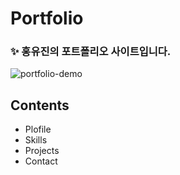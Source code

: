 # Portfolio

### ✨ 홍유진의 포트폴리오 사이트입니다.

![portfolio-demo](https://user-images.githubusercontent.com/74370531/109523288-87907e00-7af2-11eb-8063-eff9f16fb77b.jpg)


## Contents

* Plofile 
* Skills
* Projects
* Contact
